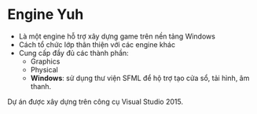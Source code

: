 # Engine Yuh
<ul>
  <li>Là một engine hỗ trợ xây dựng game trên nền tảng Windows</li>
  <li>Cách tổ chức lớp thân thiện với các engine khác</li>
  <li>Cung cấp đầy đủ các thành phần:
      <ul>
          <li>Graphics</li>
          <li>Physical</li>
          <li>
            <b>Windows</b>: sử dụng thư viện SFML để hộ trợ tạo cửa sổ, tải hình, âm thanh.
          </li>
      </ul>

</ul>
Dự án được xây dựng trên công cụ Visual Studio 2015.

